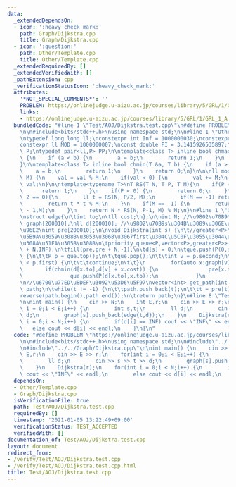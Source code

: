 ```yaml
---
data:
  _extendedDependsOn:
  - icon: ':heavy_check_mark:'
    path: Graph/Dijkstra.cpp
    title: Graph/Dijkstra.cpp
  - icon: ':question:'
    path: Other/Template.cpp
    title: Other/Template.cpp
  _extendedRequiredBy: []
  _extendedVerifiedWith: []
  _pathExtension: cpp
  _verificationStatusIcon: ':heavy_check_mark:'
  attributes:
    '*NOT_SPECIAL_COMMENTS*': ''
    PROBLEM: https://onlinejudge.u-aizu.ac.jp/courses/library/5/GRL/1/GRL_1_A
    links:
    - https://onlinejudge.u-aizu.ac.jp/courses/library/5/GRL/1/GRL_1_A
  bundledCode: "#line 1 \"Test/AOJ/Dijkstra.test.cpp\"\n#define PROBLEM \"https://onlinejudge.u-aizu.ac.jp/courses/library/5/GRL/1/GRL_1_A\"\
    \n\n#include<bits/stdc++.h>\nusing namespace std;\n\n#line 1 \"Other/Template.cpp\"\
    \ntypedef long long ll;\nconstexpr int Inf = 1000000030;\nconstexpr ll INF= 2000000000000000000;\n\
    constexpr ll MOD = 1000000007;\nconst double PI = 3.1415926535897;\ntypedef pair<ll,ll>\
    \ P;\ntypedef pair<ll,P> PP;\n\ntemplate<class T> inline bool chmax(T &a, T b)\
    \ {\n    if (a < b) {\n        a = b;\n        return 1;\n    }\n    return 0;\n\
    }\n\ntemplate<class T> inline bool chmin(T &a, T b) {\n    if (a > b) {\n    \
    \    a = b;\n        return 1;\n    }\n    return 0;\n}\n\n\nll mod(ll val, ll\
    \ M) {\n    val = val % M;\n    if(val < 0) {\n        val += M;\n    }\n    return\
    \ val;\n}\n\ntemplate<typename T>\nT RS(T N, T P, T M){\n    if(P == 0) {\n  \
    \      return 1;\n    }\n    if(P < 0) {\n        return 0;\n    }\n    if(P %\
    \ 2 == 0){\n        ll t = RS(N, P/2, M);\n        if(M == -1) return t * t;\n\
    \        return t * t % M;\n    }\n    if(M == -1) {\n        return N * RS(N,P\
    \ - 1,M);\n    }\n    return N * RS(N, P-1, M) % M;\n}\n#line 1 \"Graph/Dijkstra.cpp\"\
    \nstruct edge{\n\tint to;\n\tll cost;\n};\n\nint N; //\u9802\u70B9\u6570\nvector<edge>\
    \ graph[200010];\nll d[200010]; //\u9802\u70B9s\u304B\u3089\u306E\u6700\u77ED\u8DDD\
    \u96E2\nint pre[200010];\n\nvoid Dijkstra(int s) {\n\t//greater<P>\u3092\u6307\
    \u5B9A\u3059\u308B\u3053\u3068\u3067first\u304C\u5C0F\u3055\u3044\u9806\u306B\u53D6\
    \u308A\u51FA\u305B\u308B\n\tpriority_queue<P,vector<P>,greater<P>> que;\n\tfill(d,d\
    \ + N,INF);\n\tfill(pre,pre + N,-1);\n\td[s] = 0;\n\tque.push(P(0,s));\n\n\twhile(!que.empty())\
    \ {\n\t\tP p = que.top();\n\t\tque.pop();\n\t\tint v = p.second;\n\t\tif(d[v]\
    \ < p.first) {\n\t\t\tcontinue;\n\t\t}\n        for(auto x:graph[v]) {\n     \
    \       if(chmin(d[x.to],d[v] + x.cost)) {\n                pre[x.to] = v;\n \
    \               que.push(P(d[x.to],x.to));\n            }\n        }\n\t}\n}\n\
    \n//\u6700\u77ED\u8DEF\u3092\u53D6\u5F97\nvector<int> get_path(int t) {\n\tvector<int>\
    \ path;\n\twhile(t != -1) {\n\t\tpath.push_back(t);\n\t\tt = pre[t];\n\t}\n\t\
    reverse(path.begin(),path.end());\n\treturn path;\n}\n#line 8 \"Test/AOJ/Dijkstra.test.cpp\"\
    \n\nint main() {\n    cin >> N;\n    int E,r;\n    cin >> E >> r;\n    for(int\
    \ i = 0;i < E;i++) {\n        int s,t;\n        ll d;\n        cin >> s >> t >>\
    \ d;\n        graph[s].push_back(edge{t,d});\n    }\n    Dijkstra(r);\n    for(int\
    \ i = 0;i < N;i++) {\n        if(d[i] == INF) cout << \"INF\" << endl;\n     \
    \   else cout << d[i] << endl;\n    }\n}\n"
  code: "#define PROBLEM \"https://onlinejudge.u-aizu.ac.jp/courses/library/5/GRL/1/GRL_1_A\"\
    \n\n#include<bits/stdc++.h>\nusing namespace std;\n\n#include\"../../Other/Template.cpp\"\
    \n#include\"../../Graph/Dijkstra.cpp\"\n\nint main() {\n    cin >> N;\n    int\
    \ E,r;\n    cin >> E >> r;\n    for(int i = 0;i < E;i++) {\n        int s,t;\n\
    \        ll d;\n        cin >> s >> t >> d;\n        graph[s].push_back(edge{t,d});\n\
    \    }\n    Dijkstra(r);\n    for(int i = 0;i < N;i++) {\n        if(d[i] == INF)\
    \ cout << \"INF\" << endl;\n        else cout << d[i] << endl;\n    }\n}\n"
  dependsOn:
  - Other/Template.cpp
  - Graph/Dijkstra.cpp
  isVerificationFile: true
  path: Test/AOJ/Dijkstra.test.cpp
  requiredBy: []
  timestamp: '2021-01-05 13:22:49+09:00'
  verificationStatus: TEST_ACCEPTED
  verifiedWith: []
documentation_of: Test/AOJ/Dijkstra.test.cpp
layout: document
redirect_from:
- /verify/Test/AOJ/Dijkstra.test.cpp
- /verify/Test/AOJ/Dijkstra.test.cpp.html
title: Test/AOJ/Dijkstra.test.cpp
---
```

